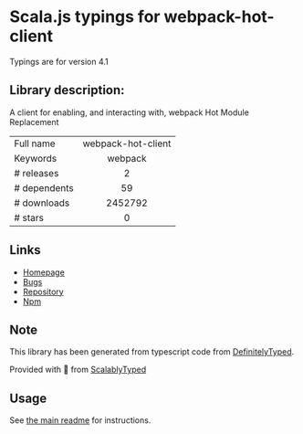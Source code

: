 
# Scala.js typings for webpack-hot-client

Typings are for version 4.1

## Library description:
A client for enabling, and interacting with, webpack Hot Module Replacement

|                    |                 |
| ------------------ | :-------------: |
| Full name          | webpack-hot-client |
| Keywords           | webpack |
| # releases         | 2 |
| # dependents       | 59 |
| # downloads        | 2452792 |
| # stars            | 0 |

## Links
- [Homepage](https://github.com/shellscape/webpack-hot-client)
- [Bugs](https://github.com/shellscape/webpack-hot-client/issues)
- [Repository](https://github.com/shellscape/webpack-hot-client)
- [Npm](https://www.npmjs.com/package/webpack-hot-client)
    


## Note
This library has been generated from typescript code from [DefinitelyTyped](https://definitelytyped.org).

Provided with :purple_heart: from [ScalablyTyped](https://github.com/oyvindberg/ScalablyTyped)

## Usage
See [the main readme](../../readme.md) for instructions.


